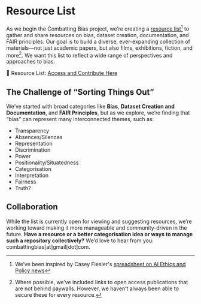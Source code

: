 # Resource List

As we begin the Combatting Bias project, we’re creating a [resource list](../../resourcesandpublications/resources/)[^1] to gather and share resources on bias, dataset creation, documentation, and FAIR principles. Our goal is to build a diverse, ever-expanding collection of materials—not just academic papers, but also films, exhibitions, fiction, and more[^2]. We want this list to reflect a wide range of perspectives and approaches to bias.

📂 Resource List: [Access and Contribute Here](https://docs.google.com/spreadsheets/d/17mAClY06JuPQm9qf3Z7ZmdYi08VrZboCUTOv27J6J-E/edit?gid=1318091503#gid=1318091503)

## The Challenge of “Sorting Things Out”
                                               
We’ve started with broad categories like **Bias**, **Dataset Creation and Documentation**, and **FAIR Principles**, but as we explore, we’re finding that “bias” can represent many interconnected themes, such as:

* Transparency
* Absences/Silences
* Representation
* Discrimination
* Power
* Positionality/Situatedness
* Categorisation
* Interpretation 
* Fairness
* Truth?

## Collaboration

While the list is currently open for viewing and suggesting resources, we’re working toward making it more manageable and community-driven in the future. **Have a resource or a better categorisation idea or ways to manage such a repository collectively?** We’d love to hear from you: combattingbias[at]gmail[dot]com.
                                               
[^1]: We’ve been inspired by Casey Fiesler's [spreadsheet on AI Ethics and Policy news](https://docs.google.com/spreadsheets/d/11Ps8ILDHH-vojJGyIx7CcaoB5l1mBRHy3OQAgWkm0W4/edit?gid=0#gid=0)

[^2]: Where possible, we’ve included links to open access publications that are not behind paywalls. However, we haven’t always been able to secure these for every resource.